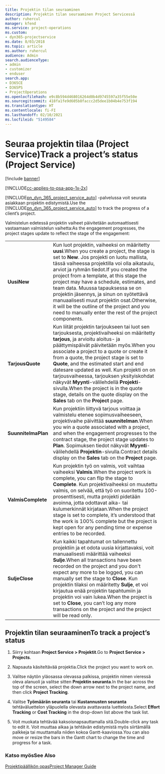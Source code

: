 ```yaml
---
title: Projektin tilan seuraaminen
description: Projektin tilan seuraaminen Project Servicessä
author: ruhercul
manager: kfend
ms.service: project-operations
ms.custom:
- dyn365-projectservice
ms.date: 8/03/2018
ms.topic: article
ms.author: ruhercul
audience: Admin
search.audienceType:
- admin
- customizer
- enduser
search.app:
- D365CE
- D365PS
- ProjectOperations
ms.openlocfilehash: e9c8b594d468016264d0b4d9745597a35f55e50e
ms.sourcegitcommit: 418fa1fe9d605b8faccc2d5dee1b04b4e753f194
ms.translationtype: HT
ms.contentlocale: fi-FI
ms.lasthandoff: 02/10/2021
ms.locfileid: "5149584"
---
```

# <a name="track-a-projects-status-project-service"></a><span data-ttu-id="e7195-103">Seuraa projektin tilaa (Project Service)</span><span class="sxs-lookup"><span data-stu-id="e7195-103">Track a project’s status (Project Service)</span></span>

[!include [banner](../includes/psa-now-project-operations.md)]

[!INCLUDE[cc-applies-to-psa-app-1x-2x](../includes/cc-applies-to-psa-app-1x-2x.md)]

<span data-ttu-id="e7195-104">[!INCLUDE[pn_dyn_365_project_service_auto](../includes/pn-dyn-365-project-service-auto.md)] -palvelussa voit seurata asiakkaan projektin edistymistä.</span><span class="sxs-lookup"><span data-stu-id="e7195-104">Use the [!INCLUDE[pn_dyn_365_project_service_auto](../includes/pn-dyn-365-project-service-auto.md)] to track the progress of a client’s project.</span></span>  

<span data-ttu-id="e7195-105">Valmistelun edetessä projektin vaiheet päivitetään automaattisesti vastaamaan valmistelun vaihetta:</span><span class="sxs-lookup"><span data-stu-id="e7195-105">As the engagement progresses, the project stages update to reflect the stage of the engagement:</span></span>  


|              |                                                                                                                                                                                                                                                                                                  |
|--------------|--------------------------------------------------------------------------------------------------------------------------------------------------------------------------------------------------------------------------------------------------------------------------------------------------|
|   <span data-ttu-id="e7195-106">**Uusi**</span><span class="sxs-lookup"><span data-stu-id="e7195-106">**New**</span></span>    | <span data-ttu-id="e7195-107">Kun luot projektin, vaiheeksi on määritetty **uusi**.</span><span class="sxs-lookup"><span data-stu-id="e7195-107">When you create a project, the stage is set to **New**.</span></span> <span data-ttu-id="e7195-108">Jos projekti on luotu mallista, tässä vaiheessa projektilla voi olla aikataulu, arviot ja ryhmän tiedot.</span><span class="sxs-lookup"><span data-stu-id="e7195-108">If you created the project from a template, at this stage the project may have a schedule, estimates, and team data.</span></span> <span data-ttu-id="e7195-109">Muussa tapauksessa se on projektin jäsennys, ja sinun on syötettävä manuaalisesti muut projektin osat.</span><span class="sxs-lookup"><span data-stu-id="e7195-109">Otherwise, it will be the outline of the project and you need to manually enter the rest of the project components.</span></span> |
|  <span data-ttu-id="e7195-110">**Tarjous**</span><span class="sxs-lookup"><span data-stu-id="e7195-110">**Quote**</span></span>   |      <span data-ttu-id="e7195-111">Kun liität projektin tarjoukseen tai luot sen tarjouksesta, projektivaiheeksi on määritetty **tarjous**, ja arvioitu aloitus- ja päättymispäivät päivitetään myös.</span><span class="sxs-lookup"><span data-stu-id="e7195-111">When you associate a project to a quote or create it from a quote, the project stage is set to **Quote**, and the estimated start and end datesare updated as well.</span></span> <span data-ttu-id="e7195-112">Kun projekti on on tarjousvaiheessa, tarjouksen yksityiskohdat näkyvät **Myynti**-välilehdellä **Projekti**-sivulla.</span><span class="sxs-lookup"><span data-stu-id="e7195-112">When the project is in the quote stage, details on the quote display on the **Sales** tab on the **Project** page.</span></span>      |
|   <span data-ttu-id="e7195-113">**Suunnitelma**</span><span class="sxs-lookup"><span data-stu-id="e7195-113">**Plan**</span></span>   |                                     <span data-ttu-id="e7195-114">Kun projektiin liittyvä tarjous voittaa ja valmistelu etenee sopimusvaiheeseen, projektivaihe päivittää **suunnitelman**.</span><span class="sxs-lookup"><span data-stu-id="e7195-114">When you win a quote associated with a project, and when the engagement progresses to the contract stage, the project stage updates to **Plan**.</span></span> <span data-ttu-id="e7195-115">Sopimuksen tiedot näkyvät **Myynti**-välilehdellä **Projektin**-sivulla.</span><span class="sxs-lookup"><span data-stu-id="e7195-115">Contract details display on the **Sales** tab on the **Project** page.</span></span>                                      |
| <span data-ttu-id="e7195-116">**Valmis**</span><span class="sxs-lookup"><span data-stu-id="e7195-116">**Complete**</span></span> |                    <span data-ttu-id="e7195-117">Kun projektin työ on valmis, voit vaihtaa vaiheeksi **Valmis**.</span><span class="sxs-lookup"><span data-stu-id="e7195-117">When the project work is complete, you can flip the stage to **Complete**.</span></span> <span data-ttu-id="e7195-118">Kun projektivaiheeksi on muutettu valmis, on selvää, että työ on suoritettu 100-prosenttisesti, mutta projekti pidetään avoinna, jotta odottavat aika- tai kulumerkinnät kirjataan.</span><span class="sxs-lookup"><span data-stu-id="e7195-118">When the project stage is set to complete, it’s understood that the work is 100% complete but the project is kept open for any pending time or expense entries to be recorded.</span></span>                     |
|  <span data-ttu-id="e7195-119">**Sulje**</span><span class="sxs-lookup"><span data-stu-id="e7195-119">**Close**</span></span>   |           <span data-ttu-id="e7195-120">Kun kaikki tapahtumat on tallennettu projektiin ja et odota uusia kirjattavaksi, voit manuaalisesti määrittää vaiheeksi **Sulje**.</span><span class="sxs-lookup"><span data-stu-id="e7195-120">When all transactions have been recorded on the project and you don't expect any more to be logged, you can manually set the stage to **Close**.</span></span> <span data-ttu-id="e7195-121">Kun projektin tilaksi on määritetty **Sulje**, et voi kirjautua enää projektin tapahtumiin ja projektin voi vain lukea.</span><span class="sxs-lookup"><span data-stu-id="e7195-121">When the project is set to **Close**, you can’t log any more transactions on the project and the project will be read only.</span></span>           |

## <a name="to-track-a-projects-status"></a><span data-ttu-id="e7195-122">Projektin tilan seuraaminen</span><span class="sxs-lookup"><span data-stu-id="e7195-122">To track a project’s status</span></span>  

1.  <span data-ttu-id="e7195-123">Siirry kohtaan **Project Service > Projektit**.</span><span class="sxs-lookup"><span data-stu-id="e7195-123">Go to **Project Service > Projects**.</span></span>  

2.  <span data-ttu-id="e7195-124">Napsauta käsiteltävää projektia.</span><span class="sxs-lookup"><span data-stu-id="e7195-124">Click the project you want to work on.</span></span>  

3.  <span data-ttu-id="e7195-125">Valitse näytön yläosassa olevassa palkissa, projektin nimen vieressä oleva alanuoli ja valitse sitten **Projektin seuranta**.</span><span class="sxs-lookup"><span data-stu-id="e7195-125">In the bar across the top of the screen, select the down arrow next to the project name, and then click **Project Tracking**.</span></span>  

4.  <span data-ttu-id="e7195-126">Valitse **Työmäärän seuranta** tai **Kustannusten seuranta** tehtäväluettelon yläpuolella olevasta avattavasta luettelosta.</span><span class="sxs-lookup"><span data-stu-id="e7195-126">Select **Effort Tracking** or **Cost Tracking** in the drop-down list above the task list.</span></span>  

5.  <span data-ttu-id="e7195-127">Voit muokata tehtävää kaksoisnapsauttamalla sitä.</span><span class="sxs-lookup"><span data-stu-id="e7195-127">Double-click any task to edit it.</span></span> <span data-ttu-id="e7195-128">Voit muuttaa aikaa ja tehtävän edistymistä myös siirtämällä palkkeja tai muuttamalla niiden kokoa Gantt-kaaviossa.</span><span class="sxs-lookup"><span data-stu-id="e7195-128">You can also move or resize the bars in the Gantt chart to change the time and progress for a task.</span></span>  

### <a name="see-also"></a><span data-ttu-id="e7195-129">Katso myös</span><span class="sxs-lookup"><span data-stu-id="e7195-129">See Also</span></span>  
 [<span data-ttu-id="e7195-130">Projektipäällikön opas</span><span class="sxs-lookup"><span data-stu-id="e7195-130">Project Manager Guide</span></span>](../psa/project-manager-guide.md)
